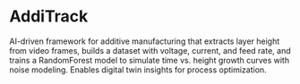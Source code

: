 # AddiTrack
AI-driven framework for additive manufacturing that extracts layer height from video frames, builds a dataset with voltage, current, and feed rate, and trains a RandomForest model to simulate time vs. height growth curves with noise modeling. Enables digital twin insights for process optimization.
